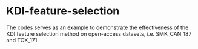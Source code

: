 # KDI-feature-selection
The codes serves as an example to demonstrate the effectiveness of the KDI feature selection method on open-access datasets, i.e. SMK_CAN_187 and TOX_171.

